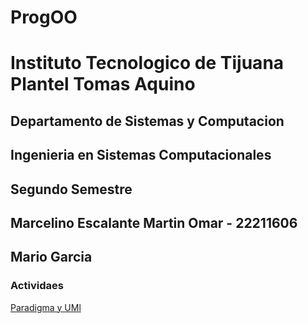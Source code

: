 # ProgOO

# Instituto Tecnologico de Tijuana Plantel Tomas Aquino
## Departamento de Sistemas y Computacion
## Ingenieria en Sistemas Computacionales
## Segundo Semestre
## Marcelino Escalante Martin Omar - 22211606
## Mario Garcia

### Actividaes
[Paradigma y UMl](https://github.com/S3dai/ProgOO/tree/main/ParadigmaOO)
